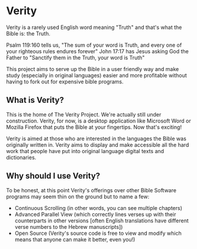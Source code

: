 # Verity

Verity is a rarely used English word meaning "Truth" and that's what the Bible is: the Truth.

Psalm 119:160 tells us, "The sum of your word is Truth, and every one of your righteous rules endures forever"
John 17:17 has Jesus asking God the Father to "Sanctify them in the Truth, your word is Truth"

This project aims to serve up the Bible in a user friendly way and make study (especially in original languages) easier and more profitable without having to fork out for expensive bible programs.

## What is Verity?

This is the home of The Verity Project. We're actually still under construction. Verity, for now, is a desktop application like Microsoft Word or Mozilla Firefox that puts the Bible at your fingertips. Now that's exciting!

Verity is aimed at those who are interested in the languages the Bible was originally written in. Verity aims to display and make accessible all the hard work that people have put into original language digital texts and dictionaries.

## Why should I use Verity?

To be honest, at this point Verity's offerings over other Bible Software programs may seem thin on the ground but to name a few:

 - Continuous Scrolling (in other words, you can see multiple chapters)
 - Advanced Parallel View (which correctly lines verses up with their counterparts in other versions [often English translations have different verse numbers to the Hebrew manuscripts])
 - Open Source (Verity's source code is free to view and modify which means that anyone can make it better, even you!)
